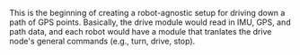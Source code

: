This is the beginning of creating a robot-agnostic
setup for driving down a path of GPS points. Basically, the
drive module would read in IMU, GPS, and path data, and
each robot would have a module that tranlates the drive
node's general commands (e.g., turn, drive, stop).